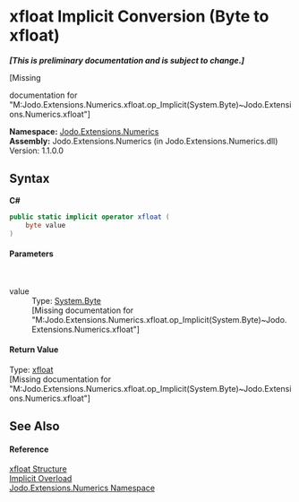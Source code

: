# xfloat&nbsp;Implicit Conversion (Byte to xfloat)
 _**\[This is preliminary documentation and is subject to change.\]**_

\[Missing <summary> documentation for "M:Jodo.Extensions.Numerics.xfloat.op_Implicit(System.Byte)~Jodo.Extensions.Numerics.xfloat"\]

**Namespace:**&nbsp;<a href="N_Jodo_Extensions_Numerics">Jodo.Extensions.Numerics</a><br />**Assembly:**&nbsp;Jodo.Extensions.Numerics (in Jodo.Extensions.Numerics.dll) Version: 1.1.0.0

## Syntax

**C#**<br />
``` C#
public static implicit operator xfloat (
	byte value
)
```


#### Parameters
&nbsp;<dl><dt>value</dt><dd>Type: <a href="https://docs.microsoft.com/dotnet/api/system.byte" target="_blank" rel="noopener noreferrer">System.Byte</a><br />\[Missing <param name="value"/> documentation for "M:Jodo.Extensions.Numerics.xfloat.op_Implicit(System.Byte)~Jodo.Extensions.Numerics.xfloat"\]</dd></dl>

#### Return Value
Type: <a href="T_Jodo_Extensions_Numerics_xfloat">xfloat</a><br />\[Missing <returns> documentation for "M:Jodo.Extensions.Numerics.xfloat.op_Implicit(System.Byte)~Jodo.Extensions.Numerics.xfloat"\]

## See Also


#### Reference
<a href="T_Jodo_Extensions_Numerics_xfloat">xfloat Structure</a><br /><a href="Overload_Jodo_Extensions_Numerics_xfloat_op_Implicit">Implicit Overload</a><br /><a href="N_Jodo_Extensions_Numerics">Jodo.Extensions.Numerics Namespace</a><br />